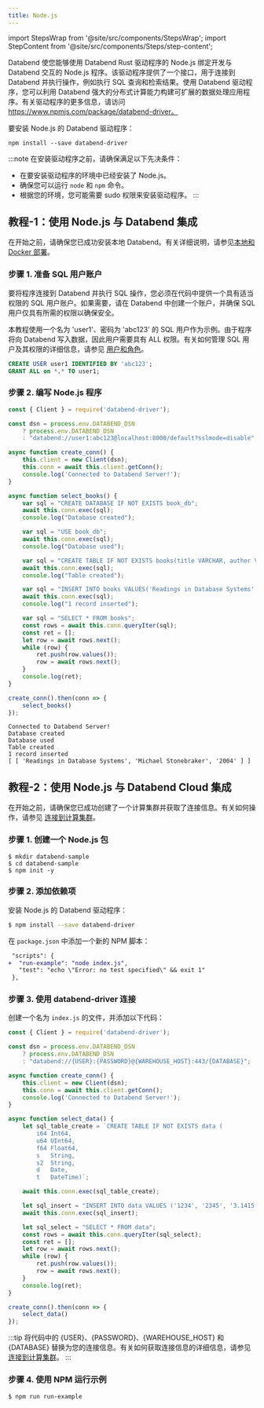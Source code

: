 ```yaml
---
title: Node.js
---
```


import StepsWrap from '@site/src/components/StepsWrap';
import StepContent from '@site/src/components/Steps/step-content';

Databend 使您能够使用 Databend Rust 驱动程序的 Node.js 绑定开发与 Databend 交互的 Node.js 程序。该驱动程序提供了一个接口，用于连接到 Databend 并执行操作，例如执行 SQL 查询和检索结果。使用 Databend 驱动程序，您可以利用 Databend 强大的分布式计算能力构建可扩展的数据处理应用程序。有关驱动程序的更多信息，请访问 https://www.npmjs.com/package/databend-driver。

要安装 Node.js 的 Databend 驱动程序：

```shell
npm install --save databend-driver
```

:::note
在安装驱动程序之前，请确保满足以下先决条件：

- 在要安装驱动程序的环境中已经安装了 Node.js。
- 确保您可以运行 `node` 和 `npm` 命令。
- 根据您的环境，您可能需要 sudo 权限来安装驱动程序。
:::

## 教程-1：使用 Node.js 与 Databend 集成

在开始之前，请确保您已成功安装本地 Databend。有关详细说明，请参见[本地和 Docker 部署](/doc/deploy/deploying-local)。

### 步骤 1. 准备 SQL 用户账户

要将程序连接到 Databend 并执行 SQL 操作，您必须在代码中提供一个具有适当权限的 SQL 用户账户。如果需要，请在 Databend 中创建一个账户，并确保 SQL 用户仅具有所需的权限以确保安全。

本教程使用一个名为 'user1'、密码为 'abc123' 的 SQL 用户作为示例。由于程序将向 Databend 写入数据，因此用户需要具有 ALL 权限。有关如何管理 SQL 用户及其权限的详细信息，请参见 [用户和角色](/sql/sql-commands/ddl/user/)。

```sql
CREATE USER user1 IDENTIFIED BY 'abc123';
GRANT ALL on *.* TO user1;
```

### 步骤 2. 编写 Node.js 程序

<StepsWrap>

<StepContent number="1" title="将以下代码复制并粘贴到名为 databend.js 的文件中：">

```js title='databend.js'
const { Client } = require('databend-driver');

const dsn = process.env.DATABEND_DSN
    ? process.env.DATABEND_DSN
    : "databend://user1:abc123@localhost:8000/default?sslmode=disable";

async function create_conn() {
    this.client = new Client(dsn);
    this.conn = await this.client.getConn();
    console.log('Connected to Databend Server!');
}

async function select_books() {
    var sql = "CREATE DATABASE IF NOT EXISTS book_db";
    await this.conn.exec(sql);
    console.log("Database created");

    var sql = "USE book_db";
    await this.conn.exec(sql);
    console.log("Database used");

    var sql = "CREATE TABLE IF NOT EXISTS books(title VARCHAR, author VARCHAR, date VARCHAR)";
    await this.conn.exec(sql);
    console.log("Table created");

    var sql = "INSERT INTO books VALUES('Readings in Database Systems', 'Michael Stonebraker', '2004')";
    await this.conn.exec(sql);
    console.log("1 record inserted");

    var sql = "SELECT * FROM books";
    const rows = await this.conn.queryIter(sql);
    const ret = [];
    let row = await rows.next();
    while (row) {
        ret.push(row.values());
        row = await rows.next();
    }
    console.log(ret);
}

create_conn().then(conn => {
    select_books()
});
```

</StepContent>

<StepContent number="2" title="运行 node databend.js">

```text
Connected to Databend Server!
Database created
Database used
Table created
1 record inserted
[ [ 'Readings in Database Systems', 'Michael Stonebraker', '2004' ] ]
```

</StepContent>

</StepsWrap>

## 教程-2：使用 Node.js 与 Databend Cloud 集成

在开始之前，请确保您已成功创建了一个计算集群并获取了连接信息。有关如何操作，请参见 [连接到计算集群](/doc/cloud/using-databend-cloud/warehouses#connecting)。

### 步骤 1. 创建一个 Node.js 包

```shell
$ mkdir databend-sample
$ cd databend-sample
$ npm init -y
```

### 步骤 2. 添加依赖项

安装 Node.js 的 Databend 驱动程序：

```bash
$ npm install --save databend-driver
```

在 `package.json` 中添加一个新的 NPM 脚本：

```diff
 "scripts": {
+  "run-example": "node index.js",
   "test": "echo \"Error: no test specified\" && exit 1"
 },
```

### 步骤 3. 使用 databend-driver 连接

创建一个名为 `index.js` 的文件，并添加以下代码：

```javascript
const { Client } = require('databend-driver');

const dsn = process.env.DATABEND_DSN
    ? process.env.DATABEND_DSN
    : "databend://{USER}:{PASSWORD}@{WAREHOUSE_HOST}:443/{DATABASE}";

async function create_conn() {
    this.client = new Client(dsn);
    this.conn = await this.client.getConn();
    console.log('Connected to Databend Server!');
}

async function select_data() {
    let sql_table_create = `CREATE TABLE IF NOT EXISTS data (
        i64 Int64,
        u64 UInt64,
        f64 Float64,
        s   String,
        s2  String,
        d   Date,
        t   DateTime)`;

    await this.conn.exec(sql_table_create);

    let sql_insert = "INSERT INTO data VALUES ('1234', '2345', '3.1415', 'test', 'test2', '2021-01-01', '2021-01-01 00:00:00');";
    await this.conn.exec(sql_insert);

    let sql_select = "SELECT * FROM data";
    const rows = await this.conn.queryIter(sql_select);
    const ret = [];
    let row = await rows.next();
    while (row) {
        ret.push(row.values());
        row = await rows.next();
    }
    console.log(ret);
}

create_conn().then(conn => {
    select_data()
});
```

:::tip
将代码中的 {USER}、{PASSWORD}、{WAREHOUSE_HOST} 和 {DATABASE} 替换为您的连接信息。有关如何获取连接信息的详细信息，请参见 [连接到计算集群](/doc/cn/cloud/using-databend-cloud/warehouses#connecting)。
:::

### 步骤 4. 使用 NPM 运行示例

```shell
$ npm run run-example
```
